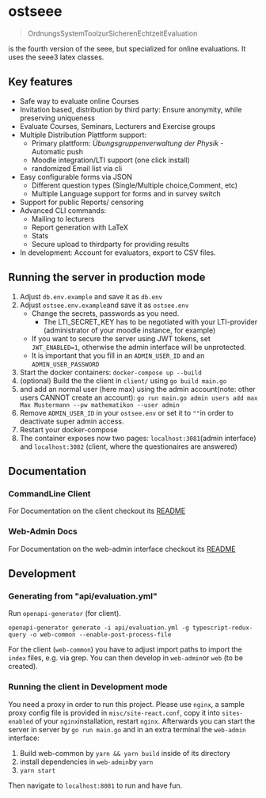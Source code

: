 # ostseee
> OrdnungsSystemToolzurSicherenEchtzeitEvaluation

is the fourth version of the seee, but specialized for online evaluations. It uses the seee3 latex classes.

## Key features

* Safe way to evaluate online Courses
* Invitation based, distribution by third party: Ensure anonymity, while preserving uniqueness
* Evaluate Courses, Seminars, Lecturers and Exercise groups
* Multiple Distribution Plattform support:
    - Primary plattform: *Übungsgruppenverwaltung der Physik* - Automatic push
    -  Moodle integration/LTI support (one click install)
    - randomized Email list via cli
* Easy configurable forms via JSON
    - Different question types (Single/Multiple choice,Comment, etc)
    - Multiple Language support for forms and in survey switch
* Support for public Reports/ censoring
* Advanced CLI commands:
    - Mailing to lecturers
    - Report generation with LaTeX
    - Stats
    - Secure upload to thirdparty for providing results
* In development: Account for evaluators, export to CSV files.


## Running the server in production mode

1. Adjust `db.env.example` and save it as `db.env`
2. Adjust `ostsee.env.example`and save it as `ostsee.env`
    - Change the secrets, passwords as you need.
        +  The LTI_SECRET_KEY has to be negotiated with your LTI-provider (administrator of your moodle instance, for example)
    - If you want to secure the server using JWT tokens, set `JWT_ENABLED=1`, otherwise the admin interface will be unprotected.
    - It is important that you fill in an `ADMIN_USER_ID` and an `ADMIN_USER_PASSWORD`
3. Start the docker containers: `docker-compose up --build`
4. (optional) Build the the client in `client/` using `go build main.go`
5. and add an normal user (here max) using the admin account(note: other users CANNOT create an account): `go run main.go admin users add max Max Mustermann --pw mathematikon --user admin`
6. Remove `ADMIN_USER_ID` in your `ostsee.env` or set it to `""`in order to deactivate super admin access.
7. Restart your docker-compose
8. The container exposes now two pages: `localhost:3081`(admin interface) and `localhost:3082` (client, where the questionaires are answered)

## Documentation

### CommandLine Client

For Documentation on the client checkout its [README](client/README.md)

### Web-Admin Docs

For Documentation on the web-admin interface checkout its 
[README](web-admin/README.md)

## Development
### Generating from "api/evaluation.yml"

Run `openapi-generator` (for  client).

```
openapi-generator generate -i api/evaluation.yml -g typescript-redux-query -o web-common --enable-post-process-file
```

For the client (`web-common`) you have to adjust import paths to import the `index` files, e.g. via grep. You can then develop in `web-admin`or `web` (to be created).

### Running the client in Development mode

You need a proxy in order to run this project. Please use `nginx`, a sample proxy config file is provided in `misc/site-react.conf`, copy it into `sites-enabled` of your `nginx`installation, restart `nginx`. Afterwards you can start the server in server by `go run main.go` and in an extra terminal the `web-admin` interface: 

1. Build web-common by `yarn && yarn build` inside of its directory
2. install dependencies in `web-admin`by `yarn`
3. `yarn start`

Then navigate to `localhost:8081` to run and have fun.
